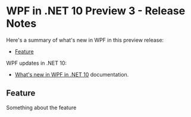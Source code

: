 # WPF in .NET 10 Preview 3 - Release Notes

Here's a summary of what's new in WPF in this preview release:

- [Feature](#feature)

WPF updates in .NET 10:

- [What's new in WPF in .NET 10](https://learn.microsoft.com/dotnet/desktop/wpf/whats-new/net100) documentation.

## Feature

Something about the feature
